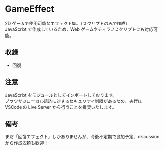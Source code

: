 # GameEffect
2D ゲームで使用可能なエフェクト集。（スクリプトのみで作成）  
JavaScript で作成しているため、Web ゲームやティラノスクリプトにも対応可能。

## 収録
- 回復

## 注意
JavaScript をモジュールとしてインポートしております。  
ブラウザのローカル読込に対するセキュリティ制限があるため、実行は VSCode の Live Server から行うことを推奨いたします。

## 備考
まだ「回復エフェクト」しかありませんが、今後不定期で追加予定、discussion から作成依頼も歓迎！